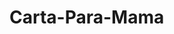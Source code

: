 # Carta-Para-Mama
<!DOCTYPE html>
<html lang="es">
<head>
    <meta charset="UTF-8">
    <meta name="viewport" content="width=device-width, initial-scale=1.0">
    <title>Carta para Mamá</title>
    <style>
        @import url('https://fonts.googleapis.com/css2?family=Dancing+Script:wght@400;700&family=Satisfy&family=Montserrat:wght@300;400;500&family=Petit+Formal+Script&family=Tangerine:wght@400;700&display=swap');
        
        body {
            font-family: 'Petit Formal Script', cursive;
            background: linear-gradient(135deg, #f5e9d9, #efe5d5, #e9e0cc, #f0ebe2);
            height: 100vh;
            margin: 0;
            display: flex;
            justify-content: center;
            align-items: center;
            overflow: hidden;
        }
        
        .container {
            position: relative;
            width: 450px;
            height: 350px;
            perspective: 1500px;
            margin: 20px auto;
            display: flex;
            flex-direction: column;
            align-items: center;
            justify-content: center;
        }
        
        .envelope {
            position: relative;
            width: 100%;
            height: 100%;
            background-color: #e8dcbf;
            box-shadow: 0 10px 25px rgba(0, 0, 0, 0.2);
            transition: transform 0.8s ease;
            transform-style: preserve-3d;
            border-radius: 5px;
            overflow: hidden;
        }
        
        .envelope-front {
            position: absolute;
            width: 100%;
            height: 45%;
            background: linear-gradient(145deg, #e8dcbf, #d9ceaf);
            z-index: 10;
            transform-origin: top;
            transition: transform 1s ease;
            box-shadow: 0 5px 15px rgba(0, 0, 0, 0.1);
            backface-visibility: hidden;
            clip-path: polygon(0 0, 50% 50%, 100% 0, 100% 100%, 0 100%);
            bottom: 55%;
        }
        
        .heart-seal {
            position: absolute;
            width: 50px;
            height: 50px;
            background-color: #e22424;
            transform: rotate(45deg);
            top: 40%;
            left: 50%;
            margin-top: -25px;
            margin-left: -25px;
            cursor: pointer;
            z-index: 15;
            transition: all 0.8s ease;
            box-shadow: 0 3px 10px rgba(0, 0, 0, 0.2);
        }
        
        .heart-seal:before,
        .heart-seal:after {
            content: "";
            position: absolute;
            width: 50px;
            height: 50px;
            background-color: #e22424;
            border-radius: 50%;
        }
        
        .heart-seal:before {
            top: 0;
            left: -25px;
        }
        
        .heart-seal:after {
            top: -25px;
            left: 0;
        }
        
        .heart-seal:hover {
            transform: rotate(45deg) scale(1.1);
        }
        
        .heart-fly-away {
            animation: fly-away 1.5s forwards;
        }
        
        @keyframes fly-away {
            0% {
                transform: rotate(45deg) scale(1);
                opacity: 1;
            }
            50% {
                transform: rotate(45deg) scale(1.2) translateY(-20px);
                opacity: 0.8;
            }
            100% {
                transform: rotate(45deg) scale(0.1) translateY(-200px);
                opacity: 0;
            }
        }
        
        .letter {
            position: absolute;
            width: 90%;
            height: 90%;
            background: linear-gradient(135deg, #fff9f0, #ffffff);
            padding: 20px;
            box-sizing: border-box;
            text-align: center;
            border-radius: 3px;
            box-shadow: 0 5px 15px rgba(0, 0, 0, 0.1);
            top: 5%;
            left: 5%;
            transform: translateZ(-2px) scale(0.5);
            opacity: 0;
            transition: all 1s ease;
            overflow-y: auto;
            border: 1px solid #d8c9a7;
        }
        
        .letter p {
            color: #5d4037;
            line-height: 1.7;
            margin-bottom: 15px;
            text-align: justify;
            font-size: 1.05em;
            font-family: 'Petit Formal Script', cursive;
        }
        
        .letter h1 {
            color: #8d6e63;
            margin-bottom: 25px;
            font-size: 2.2em;
            text-shadow: 1px 1px 2px rgba(0, 0, 0, 0.1);
            font-family: 'Tangerine', cursive;
            font-weight: 700;
        }
        
        .letter .signature {
            color: #8d6e63;
            font-family: 'Tangerine', cursive;
            margin-top: 30px;
            font-size: 1.8em;
            font-weight: 700;
        }
        
        .hearts, .flowers {
            position: absolute;
            width: 100%;
            height: 100%;
            pointer-events: none;
            overflow: hidden;
        }
        
        .hearts {
            position: absolute;
            top: 0;
            left: 0;
            width: 100%;
            height: 100%;
            pointer-events: none;
            overflow: hidden;
            z-index: 2; /* Asegúrate de que esté detrás de la carta */
        }
        
        .heart {
            position: absolute;
            width: 15px;
            height: 15px;
            background-color: rgba(255, 82, 82, 0.6);
            transform: rotate(45deg);
            opacity: 0;
            animation: float 4s ease-in-out infinite;
        }
        
        .heart:before,
        .heart:after {
            content: "";
            position: absolute;
            width: 15px;
            height: 15px;
            background-color: rgba(255, 82, 82, 0.6);
            border-radius: 50%;
        }
        
        .heart:before {
            top: 0;
            left: -7.5px;
        }
        
        .heart:after {
            top: -7.5px;
            left: 0;
        }
        
        .flowers {
            position: absolute;
            width: 100%;
            height: 100%;
            pointer-events: none;
        }
        
        .flower {
            position: absolute;
            width: 15px;
            height: 15px;
            background-color: rgba(233, 30, 99, 0.5);
            border-radius: 50%;
        }
        
        .flower:before {
            content: "";
            position: absolute;
            width: 15px;
            height: 15px;
            background-color: rgba(233, 30, 99, 0.5);
            border-radius: 50%;
            top: 0;
            left: -5px;
        }
        
        .flower:after {
            content: "";
            position: absolute;
            width: 15px;
            height: 15px;
            background-color: rgba(233, 30, 99, 0.5);
            border-radius: 50%;
            top: -5px;
            left: 0;
        }
        
        .heart, .flower {
            width: 10px;
            height: 10px;
        }

        .heart:before, .heart:after,
        .flower:before, .flower:after {
            width: 10px;
            height: 10px;
        }
        
        .opened .envelope-front {
            transform: rotateX(-180deg);
        }
        
        .opened .letter {
            transform: translateZ(0) scale(1);
            opacity: 1;
            z-index: 5;
        }
        
        .heart-animation {
            animation: float 4s ease-in-out infinite;
        }
        
        @keyframes float {
            0% {
                transform: rotate(45deg) translateY(0);
                opacity: 0.8;
            }
            50% {
                transform: rotate(45deg) translateY(-20px);
                opacity: 1;
            }
            100% {
                transform: rotate(45deg) translateY(-50px);
                opacity: 0;
            }
        }
        
        @media (max-width: 500px) {
            body {
                height: auto;
                overflow-y: auto;
            }

            .container {
                width: 90vw;
                height: auto;
                margin: 10px auto;
            }

            .envelope {
                width: 100%;
                height: auto;
            }

            .letter {
                width: 100%;
                height: auto;
                padding: 10px;
                font-size: 0.9em;
            }

            .letter h1 {
                font-size: 1.5em;
            }

            .letter p {
                font-size: 0.85em;
            }

            .image-gallery img {
                width: 80px;
                height: 80px;
            }

            .heart-seal {
                width: 40px;
                height: 40px;
            }

            .heart-seal:before,
            .heart-seal:after {
                width: 40px;
                height: 40px;
            }
        }

        /* Estilos para las imágenes dentro de la carta */
        .image-gallery {
            display: flex;
            justify-content: center;
            gap: 10px;
            margin: 20px 0;
        }

        .image-gallery img {
            width: 100px;
            height: 100px;
            border-radius: 10px;
            box-shadow: 0 5px 10px rgba(0, 0, 0, 0.2);
            object-fit: cover;
        }

        /* Estilos para imágenes decorativas alrededor */
        .decorative-images {
            position: absolute;
            top: 0;
            left: 0;
            width: 100%;
            height: 100%;
            pointer-events: none;
        }

        .decorative-images img {
            position: absolute;
            width: 80px;
            height: 80px;
            border-radius: 50%;
            object-fit: cover;
            opacity: 0.8;
            animation: float 6s ease-in-out infinite;
        }

        .decorative-images img:nth-child(1) {
            top: 10%;
            left: 20%;
        }

        .decorative-images img:nth-child(2) {
            top: 70%;
            left: 80%;
        }
    </style>
</head>
<body>
    <div class="container">
        <div class="envelope">
            <div class="envelope-back"></div>
            <div class="envelope-border"></div>
            <div class="envelope-bottom"></div>
            <div class="letter">
                <h1>Para mi querida Mamá</h1>
                <p>En este día tan especial, quiero decirte que eres el regalo más grande que la vida me ha dado. Tu presencia ilumina cada uno de mis días, y tu amor incondicional me ha sostenido en cada paso de mi camino.</p>
                <p>Desde mis primeros latidos en tu vientre hasta hoy, has sido la fuerza invisible que me impulsa y el refugio al que siempre puedo volver. Gracias por ser mi guía, mi confidente, mi apoyo inquebrantable y mi ejemplo a seguir.</p>
                <p>Cada sacrificio, cada noche sin dormir, cada palabra de aliento, cada abrazo sanador... todo ha formado la persona que soy hoy. Me has enseñado a ser fuerte frente a las adversidades, a perseverar cuando todo parece imposible, y sobre todo, a amar sin límites ni condiciones.</p>
                <p>Admiro tu fortaleza, tu paciencia infinita y esa capacidad única que tienes para ver lo mejor en cada persona, incluso cuando ni nosotros mismos podemos verlo. Tu sabiduría ha sido mi brújula, y tu ternura, el bálsamo para mis heridas.</p>
                <p>Quiero pedirte disculpas desde lo más profundo de mi corazón por aquellas veces en las que no he sido o hecho lo que esperabas de mí. Por esos momentos en que mi terquedad no me permitió ver la sabiduría en tus consejos, o cuando mi inmadurez me llevó a tomar decisiones que te preocuparon y te quitaron el sueño.</p>
                <p>Perdóname por las lágrimas que he causado en tus ojos, por las canas que aparecieron prematuramente por mis rebeldías, y por las veces que no valoré tus sacrificios como debía. A veces olvidamos que antes de ser madres, eres una mujer con sueños, miedos y anhelos propios.</p>
                <p>Te pido perdón por aquellos momentos en que te hice sentir que no te escuchaba, cuando en realidad, tus palabras estaban grabándose en mi alma. Lamento las veces en que elegí el camino difícil a pesar de tus advertencias, obligándote a recoger mis pedazos con amor infinito.</p>
                <p>Prometo esforzarme cada día para ser ese hijo/a que mereces, para hacerte sentir orgullosa y para devolverte aunque sea una fracción de todo el amor que me has dado. Prometo valorar más tus consejos, estar más presente en tu vida y demostrarte que todas tus enseñanzas han dado fruto.</p>
                <p>Tu corazón es mi primer hogar, y tu amor es mi mayor fortaleza. Cuando pienso en la palabra "amor", veo tu rostro; cuando busco seguridad, recuerdo tus abrazos; cuando necesito valor, evoco tus palabras de aliento.</p>
                <p>No hay palabras suficientes en ningún idioma para expresar cuánto te amo, te respeto y te admiro. Eres mi heroína sin capa, mi ángel en la tierra, el reflejo más puro del amor divino.</p>
                <p>¡Feliz Día de las Madres, mamá querida! Hoy y siempre, celebro el milagro de tenerte en mi vida y el privilegio de llamarte "madre". Te amo infinitamente, más allá de lo que las palabras puedan expresar.</p>
                    <!-- Contenedor de imágenes dentro de la carta -->
    <div class="image-gallery">
        
        <img src="WhatsApp Image 2025-05-10 at 11.16.37 PM.jpeg" alt="Imagen 2">
        
    </div>
                <div class="signature">Con todo mi amor,<br>De Juancito</div>
            </div>
            <div class="envelope-front"></div>
            <div class="heart-seal" id="seal"></div>
        </div>
        <div class="hearts" id="hearts"></div>
        <div class="flowers" id="flowers"></div>
    </div>
    
    <script>
        document.addEventListener('DOMContentLoaded', () => {
            const seal = document.getElementById('seal');
            const envelope = document.querySelector('.envelope');
            const heartsContainer = document.getElementById('hearts');
            const flowersContainer = document.getElementById('flowers');
            
            // Crear corazones decorativos
            for (let i = 0; i < 10; i++) {
                createHeart();
            }
            
            // Crear flores decorativas
            for (let i = 0; i < 8; i++) {
                createFlower();
            }
            
            // Función para abrir el sobre
            seal.addEventListener('click', () => {
                // Hacer que el corazón desaparezca volando
                seal.classList.add('heart-fly-away');
                
                // Esperar un momento antes de abrir el sobre
                setTimeout(() => {
                    envelope.classList.add('opened');
                    
                    // Simular la carta saliendo del sobre con un retraso
                    setTimeout(() => {
                        // Animar corazones cuando se abre la carta
                        animateHearts();
                    }, 800);
                }, 500);
            });
            
            function createHeart() {
                const heart = document.createElement('div');
                heart.classList.add('heart');
                heart.style.left = Math.random() * 80 + 10 + '%'; // Posición horizontal alrededor de la carta
                heart.style.top = Math.random() * 80 + 10 + '%'; // Posición vertical alrededor de la carta
                heart.style.transform = 'rotate(45deg) scale(' + (Math.random() * 0.5 + 0.5) + ')';
                heartsContainer.appendChild(heart);
            }
            
            function createFlower() {
                const flower = document.createElement('div');
                flower.classList.add('flower');
                flower.style.left = Math.random() * 100 + '%';
                flower.style.top = Math.random() * 100 + '%';
                flower.style.transform = 'scale(' + (Math.random() * 0.5 + 0.5) + ')';
                flowersContainer.appendChild(flower);
            }
            
            function animateHearts() {
                const hearts = document.querySelectorAll('.heart');
                hearts.forEach((heart, index) => {
                    setTimeout(() => {
                        heart.style.opacity = '1';
                        heart.classList.add('heart-animation');
                        
                        // Eliminar la animación después de que termine
                        setTimeout(() => {
                            heart.classList.remove('heart-animation');
                            heart.style.opacity = '0';
                            
                            // Crear un nuevo corazón
                            setTimeout(() => {
                                heart.style.left = Math.random() * 100 + '%';
                                heart.style.top = Math.random() * 100 + '%';
                                heart.style.transform = 'rotate(45deg) scale(' + (Math.random() * 0.5 + 0.5) + ')';
                            }, 500);
                        }, 4000);
                    }, index * 400);
                });
                
                // Repetir la animación
                setTimeout(animateHearts, 5000); // Repite la animación cada 5 segundos
            }
        });
    </script>
</body>
</html>
